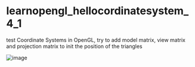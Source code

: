 # learnopengl_hellocordinatesystem_4_1
test Coordinate Systems in OpenGL, try to add model matrix, view matrix and projection matrix to init the position of the triangles

![image](https://github.com/mrshen/learnopengl_hellocordinatesystem_4_1/raw/master/res_images_example.png)